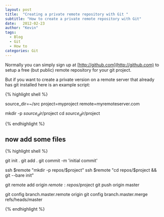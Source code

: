 ```yaml
---
layout: post
title:  "Creating a private remote repository with Git "
subtitle: "How to create a private remote repository with Git"
date:   2012-02-23
author: "Kevin"
tags:
  - Blog
  - Git
  - How to
categories: Git
---
```


Normally you can simply sign up at [http://github.com](http://github.com) to setup a free (but public) remote repository for your git project.

But if you want to create a private version on a remote server that already has git installed here is an example script:

{% highlight shell %}

source_dir=~/src
project=myproject
remote=myremoteserver.com

mkdir -p $source_dir/$project
cd $source_dir/$project

{% endhighlight %}

## now add some files

{% highlight shell %}

git init .
git add .
git commit -m 'initial commit'

ssh $remote "mkdir -p repos/$project"
ssh $remote "cd repos/$project &amp;&amp; git --bare init"

git remote add origin $remote:repos/$project
git push origin master

git config branch.master.remote origin
git config branch.master.merge refs/heads/master

{% endhighlight %}